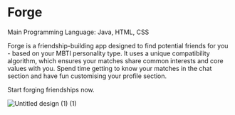 # Forge
Main Programming Language: Java, HTML, CSS

Forge is a friendship-building app designed to find potential friends for you - based on your MBTI personality type. It uses a unique compatibility algorithm, which ensures your matches share common interests and core values with you. Spend time getting to know your matches in the chat section and have fun customising your profile section. 

Start forging friendships now.

![Untitled design (1) (1)](https://user-images.githubusercontent.com/56741687/116945344-50b02300-ac6f-11eb-886a-0a0c8330b55f.png)
